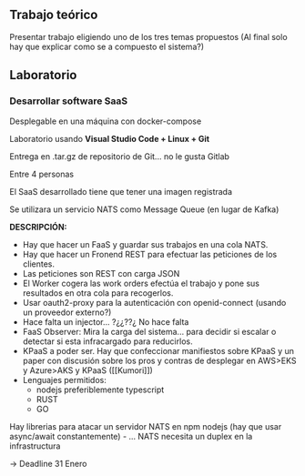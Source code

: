 ## Trabajo teórico

Presentar trabajo eligiendo uno de los tres temas propuestos (Al final solo hay que explicar como se a compuesto el sistema?)
## Laboratorio

### Desarrollar software SaaS

Desplegable en una máquina con docker-compose

Laboratorio usando **Visual Studio Code + Linux + Git**

Entrega en .tar.gz de repositorio de Git... no le gusta Gitlab

Entre 4 personas

El SaaS desarrollado tiene que tener una imagen registrada

Se utilizara un servicio NATS como Message Queue (en lugar de Kafka)

**DESCRIPCIÓN:**

- Hay que hacer un FaaS y guardar sus trabajos en una cola NATS.
- Hay que hacer un Fronend REST para efectuar las peticiones de los clientes.
- Las peticiones son REST con carga JSON
- El Worker cogera las work orders efectúa el trabajo y pone sus resultados en otra cola para recogerlos.
- Usar oauth2-proxy para la autenticación con openid-connect (usando un proveedor externo?)
- Hace falta un injector... ?¿¿??¿ No hace falta
- FaaS Observer: Mira la carga del sistema... para decidir si escalar o detectar si esta infracargado para reducirlos.
- KPaaS a poder ser. Hay que confeccionar manifiestos sobre KPaaS y un paper con discusión sobre los pros y contras de desplegar en AWS>EKS y Azure>AKS y KPaaS ([[Kumori]])
- Lenguajes permitidos:
	- nodejs preferiblemente typescript
	- RUST
	- GO

Hay librerias para atacar un servidor NATS en npm nodejs (hay que usar async/await constantemente) - ... NATS necesita un duplex en la infrastructura


-> Deadline 31 Enero

